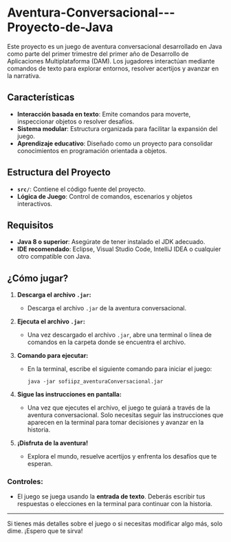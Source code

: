 # Aventura-Conversacional---Proyecto-de-Java
Este proyecto es un juego de aventura conversacional desarrollado en Java como parte del primer trimestre del primer año de Desarrollo de Aplicaciones Multiplataforma (DAM). Los jugadores interactúan mediante comandos de texto para explorar entornos, resolver acertijos y avanzar en la narrativa.

## Características
- **Interacción basada en texto**: Emite comandos para moverte, inspeccionar objetos o resolver desafíos.
- **Sistema modular**: Estructura organizada para facilitar la expansión del juego.
- **Aprendizaje educativo**: Diseñado como un proyecto para consolidar conocimientos en programación orientada a objetos.

## Estructura del Proyecto
- **`src/`**: Contiene el código fuente del proyecto.
- **Lógica de Juego**: Control de comandos, escenarios y objetos interactivos.

## Requisitos
- **Java 8 o superior**: Asegúrate de tener instalado el JDK adecuado.
- **IDE recomendado**: Eclipse, Visual Studio Code, IntelliJ IDEA o cualquier otro compatible con Java.

## ¿Cómo jugar?

1. **Descarga el archivo `.jar`:**
   - Descarga el archivo `.jar` de la aventura conversacional.

2. **Ejecuta el archivo `.jar`:**
   - Una vez descargado el archivo `.jar`, abre una terminal o línea de comandos en la carpeta donde se encuentra el archivo.

3. **Comando para ejecutar:**
   - En la terminal, escribe el siguiente comando para iniciar el juego:

     ```
     java -jar sofiipz_aventuraConversacional.jar
     ```

4. **Sigue las instrucciones en pantalla:**
   - Una vez que ejecutes el archivo, el juego te guiará a través de la aventura conversacional. Solo necesitas seguir las instrucciones que aparecen en la terminal para tomar decisiones y avanzar en la historia.

5. **¡Disfruta de la aventura!**
   - Explora el mundo, resuelve acertijos y enfrenta los desafíos que te esperan.

### Controles:
- El juego se juega usando la **entrada de texto**. Deberás escribir tus respuestas o elecciones en la terminal para continuar con la historia.

---

Si tienes más detalles sobre el juego o si necesitas modificar algo más, solo dime. ¡Espero que te sirva!

